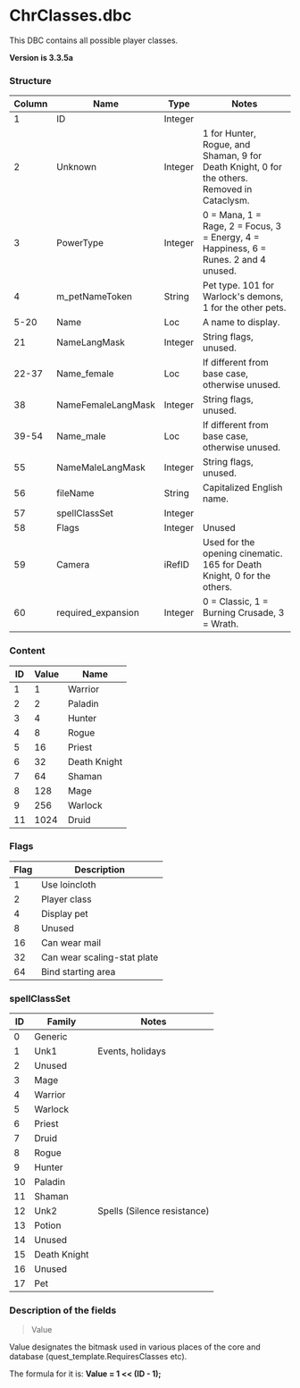 # ChrClasses.dbc

This DBC contains all possible player classes.

**Version is 3.3.5a**

### Structure

| Column | Name               | Type    | Notes                                                                                        |
|--------|--------------------|---------|----------------------------------------------------------------------------------------------|
| 1      | ID                 | Integer |                                                                                              |
| 2      | Unknown            | Integer | 1 for Hunter, Rogue, and Shaman, 9 for Death Knight, 0 for the others. Removed in Cataclysm. |
| 3      | PowerType          | Integer | 0 = Mana, 1 = Rage, 2 = Focus, 3 = Energy, 4 = Happiness, 6 = Runes. 2 and 4 unused.         |
| 4      | m_petNameToken     | String  | Pet type. 101 for Warlock's demons, 1 for the other pets.                                    |
| 5-20   | Name               | Loc     | A name to display.                                                                           |
| 21     | NameLangMask       | Integer | String flags, unused.                                                                        |
| 22-37  | Name_female        | Loc     | If different from base case, otherwise unused.                                               |
| 38     | NameFemaleLangMask | Integer | String flags, unused.                                                                        |
| 39-54  | Name_male          | Loc     | If different from base case, otherwise unused.                                               |
| 55     | NameMaleLangMask   | Integer | String flags, unused.                                                                        |
| 56     | fileName           | String  | Capitalized English name.                                                                    |
| 57     | spellClassSet      | Integer |                                            |
| 58     | Flags              | Integer | Unused                                     |
| 59     | Camera             | iRefID  | Used for the opening cinematic. 165 for Death Knight, 0 for the others.                      |
| 60     | required_expansion | Integer | 0 = Classic, 1 = Burning Crusade, 3 = Wrath.                                                 |

### Content

| ID | Value | Name               |
|----|-------|--------------------|
| 1  | 1     | Warrior            |
| 2  | 2     | Paladin            |
| 3  | 4     | Hunter             |
| 4  | 8     | Rogue              |
| 5  | 16    | Priest             |
| 6  | 32    | Death Knight       |
| 7  | 64    | Shaman             |
| 8  | 128   | Mage               |
| 9  | 256   | Warlock            |
| 11 | 1024  | Druid              |

### Flags

| Flag | Description                 |
|------|-----------------------------|
| 1    | Use loincloth               |
| 2    | Player class                |
| 4    | Display pet                 |
| 8    | Unused                      |
| 16   | Can wear mail               |
| 32   | Can wear scaling-stat plate |
| 64   | Bind starting area          |

### spellClassSet

| ID | Family       | Notes                       |
|----|--------------|-----------------------------|
| 0  | Generic      |                             |
| 1  | Unk1         | Events, holidays            |
| 2  | Unused       |                             |
| 3  | Mage         |                             |
| 4  | Warrior      |                             |
| 5  | Warlock      |                             |
| 6  | Priest       |                             |
| 7  | Druid        |                             |
| 8  | Rogue        |                             |
| 9  | Hunter       |                             |
| 10 | Paladin      |                             |
| 11 | Shaman       |                             |
| 12 | Unk2         | Spells (Silence resistance) |
| 13 | Potion       |                             |
| 14 | Unused       |                             |
| 15 | Death Knight |                             |
| 16 | Unused       |                             |
| 17 | Pet          |                             |

### Description of the fields

> Value

Value designates the bitmask used in various places of the core and database (quest_template.RequiresClasses etc).

The formula for it is: **Value = 1 << (ID - 1);**
